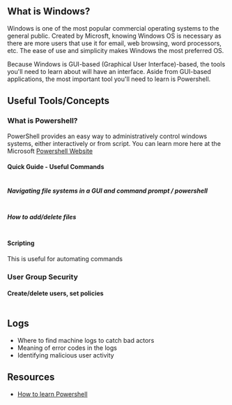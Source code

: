 ## What is Windows?

Windows is one of the most popular commercial operating systems to the general public. Created by Microsft, knowing Windows OS is necessary as there are more users that use it for email, web browsing, word processors, etc. The ease of use and simplicity makes Windows the most preferred OS.

Because Windows is GUI-based (Graphical User Interface)-based, the tools you'll need to learn about will have an interface. Aside from GUI-based applications, the most important tool you'll need to learn is Powershell.

## Useful Tools/Concepts
### What is Powershell?
PowerShell provides an easy way to administratively control windows systems, either interactively or from script. You can learn more here at the Microsoft [Powershell Website](https://docs.microsoft.com/en-us/powershell/)

#### Quick Guide - Useful Commands
```

```

##### Navigating file systems in a GUI and command prompt / powershell
```
```

##### How to add/delete files
```

```

#### Scripting
This is useful for automating commands

### User Group Security
#### Create/delete users, set policies
```
```

## Logs
- Where to find machine logs to catch bad actors
- Meaning of error codes in the logs
- Identifying malicious user activity


## Resources
- [How to learn Powershell](https://blogs.technet.microsoft.com/heyscriptingguy/2015/01/04/weekend-scripter-the-best-ways-to-learn-powershell/)